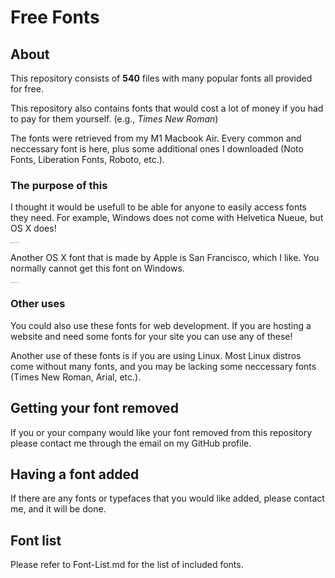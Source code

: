 # Free Fonts

## About

This repository consists of **540** files with many popular fonts all provided for free.

This repository also contains fonts that would cost a lot of money if you had to pay for them yourself. (e.g., *Times New Roman*)

The fonts were retrieved from my M1 Macbook Air. Every common and neccessary font is here, plus some additional ones I downloaded (Noto Fonts, Liberation Fonts, Roboto, etc.).

### The purpose of this

I thought it would be usefull to be able for anyone to easily access fonts they need. For example, Windows does not come with Helvetica Nueue, but OS X does!

<img src="https://upload.wikimedia.org/wikipedia/commons/thumb/0/00/Helvetica_Neue_typeface_weights.svg/1280px-Helvetica_Neue_typeface_weights.svg.png" alt="Helvetica Nueue font" style="zoom: 10%;" />

Another OS X font that is made by Apple is San Francisco, which I like. You normally cannot get this font on Windows.

<img src="https://typographica.org/wp-content/uploads/2016/02/SF_Typographica_01.png" alt="San Francisco font" style="zoom:10%;" />

### Other uses

You could also use these fonts for web development. If you are hosting a website and need some fonts for your site you can use any of these!

Another use of these fonts is if you are using Linux. Most Linux distros come without many fonts, and you may be lacking some neccessary fonts (Times New Roman, Arial, etc.).

## Getting your font removed

If you or your company would like your font removed from this repository please contact me through the email on my GitHub profile.

## Having a font added

If there are any fonts or typefaces that you would like added, please contact me, and it will be done.

## Font list

Please refer to Font-List.md for the list of included fonts.
